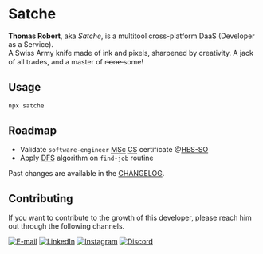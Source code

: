 # Satche

**Thomas Robert**, aka *Satche*, is a multitool cross-platform DaaS (Developer as a Service).<br>
A Swiss Army knife made of ink and pixels, sharpened by creativity.
A jack of all trades, and a master of n̶o̶n̶e̶ some!

## Usage

```bash
npx satche
```

## Roadmap

- Validate `software-engineer` <abbr title="Master of Science">MSc</abbr> <abbr title="Computer Science">CS</abbr> certificate @[HES-SO](https://www.hes-so.ch)
- Apply <abbr title="Depth-First Search">DFS</abbr> algorithm on `find-job` routine

Past changes are available in the [CHANGELOG](CHANGELOG.md).

## Contributing

If you want to contribute to the growth of this developer, please reach him out through the following channels.

[![E-mail](https://img.shields.io/badge/info@thomas–robert.ch-5b5d60?style=flat&logo=gmail&logoColor=white)](mailto:info@thomas-robert.ch)
[![LinkedIn](https://img.shields.io/badge/thomas–robert–dev-0077b5?style=flat&logo=LinkedIn&logoColor=white)](https://www.linkedin.com/in/thomas-robert-dev/)
[![Instagram](https://img.shields.io/badge/@satche.ch-dd247d?style=flat&logo=instagram&logoColor=white)](https://instagram.com/satche.ch)
[![Discord](https://img.shields.io/badge/Satche%235901-7982da?style=flat&logo=discord&logoColor=white)](https://discord.com/users/623403349240446986)
